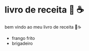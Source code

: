 # livro de receita :book: :coffee:

bem vindo ao meu livro de receita :book::coffee:

* frango frito
* brigadeiro
